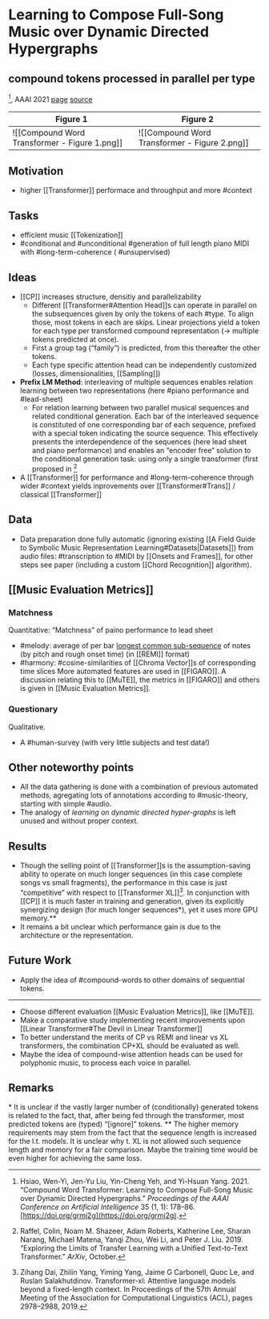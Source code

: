 # Learning to Compose Full-Song Music over Dynamic Directed Hypergraphs 
## compound tokens processed in parallel per type
[^@hsiaoCompoundWordTransformer2021], AAAI 2021
[page](https://ailabs.tw/human-interaction/compound-word-transformer-generate-pop-piano-music-of-full-song-length/) [source](https://github.com/YatingMusic/compound-word-transformer)

| Figure 1                                      | Figure 2 |
| --------------------------------------------- | -------- |
| ![[Compound Word Transformer - Figure 1.png]] | ![[Compound Word Transformer - Figure 2.png]]         |

## Motivation
- higher [[Transformer]] performace and throughput and more #context

## Tasks
- efficient music [[Tokenization]]
- #conditional and #unconditional #generation of full length piano MIDI with #long-term-coherence ( #unsupervised)

## Ideas
- [[CP]] increases structure, densitiy and parallelizability
	- Different [[Transformer#Attention Head]]s can operate in parallel on the subsequences given by only the tokens of each #type. To align those, most tokens in each are skips. Linear projections yield a token for each type per transformed compound representation (→ multiple tokens predicted at once). 
	- First a group tag (“family“) is predicted, from this thereafter the other tokens. 
	- Each type specific attention head can be independently customized (losses, dimensionalities, [[Sampling]])
- **Prefix LM Method**: interleaving of multiple sequences enables relation learning between two representations (here #piano performance and #lead-sheet)
	- For relation learning between two parallel musical sequences and related conditional generation. Each bar of the interleaved sequence is constituted of one corresponding bar of each sequence, prefixed with a special token indicating the source sequence. This effectively presents the interdependence of the sequences (here lead sheet and piano performance) and enables an “encoder free“ solution to the conditional generation task: using only a single transformer (first proposed in [^@raffelExploringLimitsTransfer2019]
- A [[Transformer]] for performance and #long-term-coherence through wider #context yields inprovements over [[Transformer#Trans]] / classical [[Transformer]]

## Data
- Data preparation done fully automatic (ignoring existing [[A Field Guide to Symbolic Music Representation Learning#Datasets|Datasets]]) from audio files: #transcription to #MIDI by [[Onsets and Frames]], for other steps see paper (including a custom [[Chord Recognition]] algorithm).

## [[Music Evaluation Metrics]]
### Matchness
Quantitative: “Matchness” of paino performance to lead sheet
- #melody: average of per bar [longest common sub-sequence](https://en.wikipedia.org/wiki/Longest_common_subsequence) of notes (by pitch and rough onset time) (in [[REMI]] format)
- #harmony: #cosine-similarities of [[Chroma Vector]]s of corresponding time slices
More automated features are used in [[FIGARO]].
A discussion relating this to [[MuTE]], the metrics in [[FIGARO]] and others is given in [[Music Evaluation Metrics]].

### Questionary 
Qualitative. 
- A #human-survey (with very little subjects and test data!)

## Other noteworthy points 
- All the data gathering is done with a combination of previous automated methods, agregating lots of annotations according to #music-theory, starting with simple #audio.
- The analogy of *learning on dynamic directed hyper-graphs* is left unused and without proper context.

## Results
- Though the selling point of [[Transformer]]s is the assumption-saving ability to operate on much longer sequences (in this case complete songs vs small fragments), the performance in this case is just “competitive” with respect to [[Transformer XL]][^34]. In conjunction with [[CP]] it is much faster in training and generation, given its explicitly synergizing design (for much longer sequences\*), yet it uses more GPU memory.\*\* 
- It remains a bit unclear which performance gain is due to the architecture or the representation.

## Future Work
*   Apply the idea of #compound-words to other domains of sequential tokens.
--- 
*   Choose different evaluation [[Music Evaluation Metrics]], like [[MuTE]].
*   Make a comparative study implementing recent improvements upon [[Linear Transformer#The Devil in Linear Transformer]] 
*   To better understand the merits of CP vs REMI and linear vs XL transformers, the combination CP+XL should be evaluated as well.
*   Maybe the idea of compound-wise attention heads can be used for polyphonic music, to process each voice in parallel.


## Remarks
\* It is unclear if the vastly larger number of (conditionally) generated tokens is related to the fact, that, after being fed through the transformer, most predicted tokens are (typed) “\[ignore]” tokens.
\*\* The higher memory requirements may stem from the fact that the sequence length is increased for the l.t. models. It is unclear why t. XL is not allowed such sequence length and memory for a fair comparison. Maybe the training time would be even higher for achieving the same loss.


[^@hsiaoCompoundWordTransformer2021]: Hsiao, Wen-Yi, Jen-Yu Liu, Yin-Cheng Yeh, and Yi-Hsuan Yang. 2021. “Compound Word Transformer: Learning to Compose Full-Song Music over Dynamic Directed Hypergraphs.” _Proceedings of the AAAI Conference on Artificial Intelligence_ 35 (1, 1): 178–86. [https://doi.org/grmj2g](https://doi.org/grmj2g).

[^@raffelExploringLimitsTransfer2019]: Raffel, Colin, Noam M. Shazeer, Adam Roberts, Katherine Lee, Sharan Narang, Michael Matena, Yanqi Zhou, Wei Li, and Peter J. Liu. 2019. “Exploring the Limits of Transfer Learning with a Unified Text-to-Text Transformer.” _ArXiv_, October. 

[^34]: Zihang Dai, Zhilin Yang, Yiming Yang, Jaime G Carbonell, Quoc Le, and Ruslan Salakhutdinov. Transformer-xl: Attentive language models beyond a fixed-length context. In Proceedings of the 57th Annual Meeting of the Association for Computational Linguistics (ACL), pages 2978–2988, 2019.
